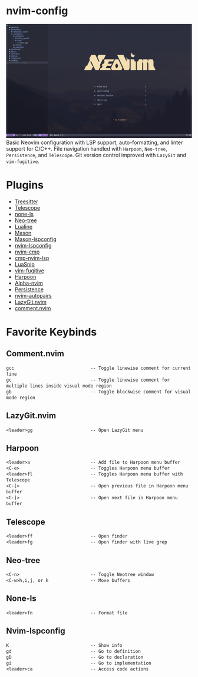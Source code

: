 # nvim-config
![nvim](https://github.com/ElijahInamarga/nvim-config/blob/main/images/new_splashscreen.png)
Basic Neovim configuration with LSP support, auto-formatting, and linter support for C/C++. File navigation handled with ```Harpoon```, ```Neo-tree```, ```Persistence```, and ```Telescope```.
Git version control improved with ```LazyGit``` and ```vim-fugitive```.

# Plugins

- [Treesitter](https://github.com/nvim-treesitter/nvim-treesitter)
- [Telescope](https://github.com/nvim-telescope/telescope.nvim)
- [none-ls](https://github.com/nvimtools/none-ls.nvim)
- [Neo-tree](https://github.com/nvim-neo-tree/neo-tree.nvim)
- [Lualine](https://github.com/nvim-lualine/lualine.nvim)
- [Mason](https://github.com/mason-org/mason.nvim)
- [Mason-lspconfig](https://github.com/mason-org/mason-lspconfig.nvim)
- [nvim-lspconfig](https://github.com/neovim/nvim-lspconfig)
- [nvim-cmp](https://github.com/hrsh7th/nvim-cmp)
- [cmp-nvim-lsp](https://github.com/hrsh7th/cmp-nvim-lsp)
- [LuaSnip](https://github.com/L3MON4D3/LuaSnip)
- [vim-fugitive](https://github.com/tpope/vim-fugitive)
- [Harpoon](https://github.com/ThePrimeagen/harpoon)
- [Alpha-nvim](https://github.com/goolord/alpha-nvim)
- [Persistence](https://github.com/folke/persistence.nvim)
- [nvim-autopairs](https://github.com/windwp/nvim-autopairs)
- [LazyGit.nvim](https://github.com/kdheepak/lazygit.nvim)
- [comment.nvim](https://github.com/numToStr/Comment.nvim)

# Favorite Keybinds

## Comment.nvim
```
gcc                             -- Toggle linewise comment for current line
gc                              -- Toggle linewise comment for multiple lines inside visual mode region
gb                              -- Toggle blockwise comment for visual mode region
```

## LazyGit.nvim
```
<leader>gg                      -- Open LazyGit menu
```

## Harpoon
```
<leader>a                       -- Add file to Harpoon menu buffer
<C-e>                           -- Toggles Harpoon menu buffer
<leader>fl                      -- Toggles Harpoon menu buffer with Telescope
<C-[>                           -- Open previous file in Harpoon menu buffer
<C-]>                           -- Open next file in Harpoon menu buffer
```

## Telescope
```
<leader>ff                      -- Open finder
<leader>fg                      -- Open finder with live grep
```

## Neo-tree
```
<C-n>                           -- Toggle Neotree window
<C-w>h,i,j, or k                -- Move buffers
```

## None-ls
```
<leader>fn                      -- Format file
```

## Nvim-lspconfig
```
K                               -- Show info
gd                              -- Go to definition
gD                              -- Go to declaration
gi                              -- Go to implementation
<leader>ca                      -- Access code actions
```
